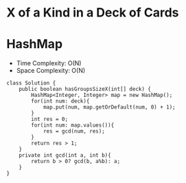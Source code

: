 # X of a Kind in a Deck of Cards

# HashMap

- Time Complexity: O(N)
- Space Complexity: O(N)

```
class Solution {
    public boolean hasGroupsSizeX(int[] deck) {
        HashMap<Integer, Integer> map = new HashMap();
        for(int num: deck){
            map.put(num, map.getOrDefault(num, 0) + 1);
        }
        int res = 0;
        for(int num: map.values()){
            res = gcd(num, res);
        }
        return res > 1;
    }
    private int gcd(int a, int b){
        return b > 0? gcd(b, a%b): a;
    }
}
```
